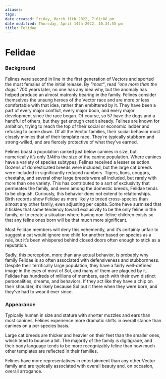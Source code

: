 ```yaml
---
aliases: 
tags: 
date created: Friday, March 11th 2022, 7:01:08 pm
date modified: Thursday, April 14th 2022, 10:34:55 pm
title: Felidae
---
```

# Felidae
### Background

Felines were second in line in the first generation of Vectors and sported the most females of the initial release. By _"most"_, read _"one more than the dogs."_ 700 years later, no one has any idea why, but the anomaly has helped produce an almost matronly bearing in the family. Felines consider themselves the unsung heroes of the Vector race and are more or less comfortable with that idea, rather than embittered by it. They have been a part of every major conflict, every major boon, and every major development since the race began. Of course, so 57 have the dogs and a handful of others, but they get enough credit already. Felines are known for ambition, trying to reach the top of their social or economic ladder and refusing to come down. Of all the Vector families, their social behavior most closely mimics that of their template race. They’re typically stubborn and strong-willed, and are fiercely protective of what they’ve earned.

Felines boast a population ranked just below canines in size, but numerically it’s only 3/4ths the size of the canine population. Where canines have a variety of species subtypes, Felines received a lesser selection. Dozens of domesticated breeds were included, but the large cat breeds were included in significantly reduced numbers. Tigers, lions, cougars, cheetahs, and several other large breeds were all included, but rarely with more than one variety. This has contributed to a sort of exclusivity that permeates the family, and even among the domestic breeds, Felidae tends to be cliquish. Curiously, this behavior does not extend to relationships. Birth records show Felidae as more likely to breed cross-species than almost any other family, even adjusting per capita. Some have surmised that it tickles that same tendency toward exclusivity to be the only feline in the family, or to create a situation where having non-feline children exists so that any feline ones born will be that much more significant.

Most Felidae members will deny this vehemently, and it’s certainly unfair to suggest a cat would ignore one child for another based on species as a rule, but it’s been whispered behind closed doors often enough to stick as a reputation.

Sadly, this perception, more than any actual behavior, is probably why family Felidae is so often associated with defensiveness and stubbornness. Despite their terrifically large population, they have a fairly well-defined image in the eyes of most of Sol, and many of them are plagued by it. Felidae has hundreds of millions of members, each with their own distinct personalities, dreams, and behaviors. If they act like they have a chip on their shoulder, it’s likely because Sol put it there when they were born, and they’ve had to wear it ever since.

### Appearance
Typically human in size and stature with shorter muzzles and ears than most canines, Felines experience more dramatic shifts in overall stance than canines on a per species basis.

Large cat breeds are thicker and heavier on their feet than the smaller ones, which tend to bounce a bit. The majority of the family is digitigrade, and their body language tends to be more recognizably feline than how much other templates are reflected in their families.

Felines have more representatives in entertainment than any other Vector family and are typically associated with overall beauty and, on occasion, overall arrogance.
